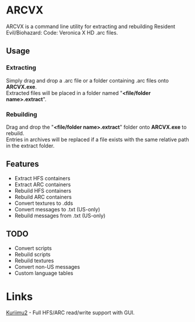 ﻿# ARCVX

ARCVX is a command line utility for extracting and rebuilding Resident Evil/Biohazard: Code: Veronica X HD .arc files.

## Usage

### Extracting

Simply drag and drop a .arc file or a folder containing .arc files onto **ARCVX.exe**.<br>
Extracted files will be placed in a folder named "**\<file/folder name\>.extract**".

### Rebuilding

Drag and drop the "**\<file/folder name\>.extract**" folder onto **ARCVX.exe** to rebuild.<br>
Entries in archives will be replaced if a file exists with the same relative path in the extract folder.

## Features

- Extract HFS containers
- Extract ARC containers
- Rebuild HFS containers
- Rebuild ARC containers
- Convert textures to .dds
- Convert messages to .txt (US-only)
- Rebuild messages from .txt (US-only)

## TODO

- Convert scripts
- Rebuild scripts
- Rebuild textures
- Convert non-US messages
- Custom language tables

# Links

[Kuriimu2](https://github.com/FanTranslatorsInternational/Kuriimu2) - Full HFS/ARC read/write support with GUI.

